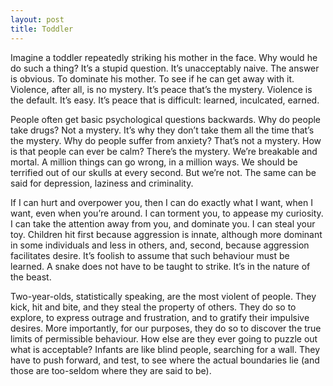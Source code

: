 ```yaml
---
layout: post
title: Toddler
---
```


Imagine a toddler repeatedly striking his mother in the face. Why would he do such a thing? It’s a stupid question. It’s unacceptably naive. The answer is obvious. To dominate his mother. To see if he can get away with it. Violence, after all, is no mystery. It’s peace that’s the mystery. Violence is the default. It’s easy. It’s peace that is difficult: learned, inculcated, earned. 

People often get basic psychological questions backwards. Why do people take drugs? Not a mystery. It’s why they don’t take them all the time that’s the mystery. Why do people suffer from anxiety? That’s not a mystery. How is that people can ever be calm? There’s the mystery. We’re breakable and mortal. A million things can go wrong, in a million ways. We should be terrified out of our skulls at every second. But we’re not. The same can be said for depression, laziness and criminality.

If I can hurt and overpower you, then I can do exactly what I want, when I want, even when you’re around. I can torment you, to appease my curiosity. I can take the attention away from you, and dominate you. I can steal your toy. Children hit first because aggression is innate, although more dominant in some individuals and less in others, and, second, because aggression facilitates desire. It’s foolish to assume that such behaviour must be learned. A snake does not have to be taught to strike. It’s in the nature of the beast.

Two-year-olds, statistically speaking, are the most violent of people. They kick, hit and bite, and they steal the property of others. They do so to explore, to express outrage and frustration, and to gratify their impulsive desires. More importantly, for our purposes, they do so to discover the true limits of permissible behaviour. How else are they ever going to puzzle out what is acceptable? Infants are like blind people, searching for a wall. They have to push forward, and test, to see where the actual boundaries lie (and those are too-seldom where they are said to be).
